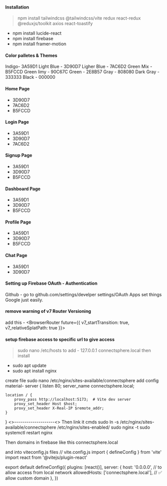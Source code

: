 #### Installation
> npm install tailwindcss @tailwindcss/vite redux react-redux @reduxjs/toolkit axios react-toastify
- npm install lucide-react
- npm install firebase
- npm install framer-motion


#### Color palletes & Themes
Indigo- 3A59D1
Light Blue - 3D90D7
Ligher Blue - 7AC6D2
Green Mix - B5FCCD
Green limy - 90C67C
Green - 2E8B57
Gray - 808080
Dark Gray - 333333
Black - 000000

#### Home Page
- 3D90D7
- 7AC6D2
- B5FCCD

#### Login Page
- 3A59D1
- 3D90D7
- 7AC6D2

#### Signup Page
- 3A59D1
- 3D90D7
- B5FCCD

#### Dashboard Page
- 3A59D1
- 3D90D7
- B5FCCD

#### Profile Page
- 3A59D1
- 3D90D7
- B5FCCD

#### Chat Page
- 3A59D1
- 3D90D7

#### Setting up Firebase OAuth - Authentication
Github - go to github.com/settings/develper settings/OAuth Apps
set things 
Google just easily.

#### remove warning of v7 Router Versioning
add this - <BrowserRouter future={{ v7_startTransition: true, v7_relativeSplatPath: true }}>

#### setup firebase access to specific url to give access
> sudo nano /etc/hosts
to add - 127.0.0.1   connectsphere.local
then install
- sudo apt update
- sudo apt install nginx

create file
sudo nano /etc/nginx/sites-available/connectsphere
add config material-
server {
    listen 80;
    server_name connectsphere.local;

    location / {
        proxy_pass http://localhost:5173;  # Vite dev server
        proxy_set_header Host $host;
        proxy_set_header X-Real-IP $remote_addr;
    }
}
<>--------------------<>
Then link it cmds
sudo ln -s /etc/nginx/sites-available/connectsphere /etc/nginx/sites-enabled/
sudo nginx -t
sudo systemctl restart nginx

Then domains in firebase like this
connectsphere.local

and into viteconfig.js files
// vite.config.js
import { defineConfig } from 'vite'
import react from '@vitejs/plugin-react'

export default defineConfig({
  plugins: [react()],
  server: {
    host: '0.0.0.0', // to allow access from local network
    allowedHosts: ['connectsphere.local'], // ✅ allow custom domain
  },
})


